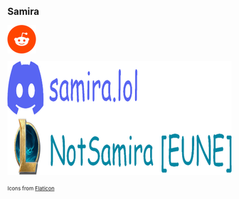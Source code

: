 ## Samira
<!-- Template: [![](image.png)](//example.com) -->
[![](reddit.png)](//reddit.com/user/NotSamira)

<img src="other.png" height="256px">

<sub>Icons from [Flaticon](//flaticon.com)</sub>
<!--
**SamiraLoL/SamiraLoL** is a ✨ _special_ ✨ repository because its `README.md` (this file) appears on your GitHub profile.

Here are some ideas to get you started:

- 🔭 I’m currently working on ...
- 🌱 I’m currently learning ...
- 👯 I’m looking to collaborate on ...
- 🤔 I’m looking for help with ...
- 💬 Ask me about ...
- 📫 How to reach me: ...
- 😄 Pronouns: ...
- ⚡ Fun fact: ...
-->
